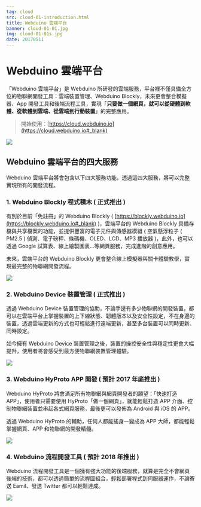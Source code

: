 ```yaml
---
tag: cloud
src: cloud-01-introduction.html
title: Webduino 雲端平台
banner: cloud-01-01.jpg
img: cloud-01-01s.jpg
date: 20170511
---
```


<!-- @@master  = ../../_layout.html-->

<!-- @@block  =  meta-->

<title>Webduino 雲端平台 :::: Webduino = Web × Arduino</title>

<meta name="description" content="「Webduino 雲端平台」是 Webduino 所研發的雲端服務，平台裡不僅具備全方位的物聯網開發工具：雲端裝置管理、Webduino Blockly，未來更會整合模擬器、App 開發工具和後端流程工具，實現「只要做一個網頁，就可以從硬體到軟體、從軟體到雲端、從雲端到行動裝置」的完整應用。">

<meta itemprop="description" content="「Webduino 雲端平台」是 Webduino 所研發的雲端服務，平台裡不僅具備全方位的物聯網開發工具：雲端裝置管理、Webduino Blockly，未來更會整合模擬器、App 開發工具和後端流程工具，實現「只要做一個網頁，就可以從硬體到軟體、從軟體到雲端、從雲端到行動裝置」的完整應用。">

<meta property="og:description" content="「Webduino 雲端平台」是 Webduino 所研發的雲端服務，平台裡不僅具備全方位的物聯網開發工具：雲端裝置管理、Webduino Blockly，未來更會整合模擬器、App 開發工具和後端流程工具，實現「只要做一個網頁，就可以從硬體到軟體、從軟體到雲端、從雲端到行動裝置」的完整應用。">

<meta property="og:title" content="Webduino 雲端平台" >

<meta property="og:url" content="https://webduino.io/tutorials/cloud-01-introduction.html">

<meta property="og:image" content="https://webduino.io/img/tutorials/cloud-01-01s.jpg">

<meta itemprop="image" content="https://webduino.io/img/tutorials/cloud-01-01s.jpg">

<include src="../_include-tutorials.html"></include>

<!-- @@close-->

<!-- @@block  =  preAndNext-->

<include src="../_include-tutorials-content.html"></include>

<!-- @@close-->


<!-- @@block  =  tutorials-->
# Webduino 雲端平台

「Webduino 雲端平台」是 Webduino 所研發的雲端服務，平台裡不僅具備全方位的物聯網開發工具：雲端裝置管理、Webduino Blockly，未來更會整合模擬器、App 開發工具和後端流程工具，實現「**只要做一個網頁，就可以從硬體到軟體、從軟體到雲端、從雲端到行動裝置**」的完整應用。

> 開始使用：[https://cloud.webduino.io](https://cloud.webduino.io#_blank)

![](/images/zh-tw/docs/cloud/index-01.jpg)

## Webduino 雲端平台的四大服務

Webduino 雲端平台將會包含以下四大服務功能，透過這四大服務，將可以完整實現所有的開發流程。

### 1. Webduino Blockly 程式積木 ( 正式推出 )

有別於目前「免註冊」的 Webduino Blockly ( [https://blockly.webduino.io](https://blockly.webduino.io#_blank) )，雲端平台的 Webduino Blockly 具備存檔與共享檔案的功能，並提供豐富的電子元件與傳感器模組 ( 空氣懸浮粒子 ( PM2.5 ) 偵測、電子磅秤、條碼機、OLED、LCD、MP3 播放器 )，此外，也可以透過 Google 試算表、線上繪製圖表...等網頁服務，完成進階的創意應用。

未來，雲端平台的 Webduino Blockly 更會整合線上模擬器與關卡體驗教學，實現最完整的物聯網開發流程。

![](/images/zh-tw/docs/cloud/index-02.jpg)

### 2. Webduino Device 裝置管理 ( 正式推出 )

透過 Webduino Device 裝置管理的協助，不論手邊有多少物聯網的開發裝置，都可以在雲端平台上掌握裝置的上下線狀態、韌體版本以及安全性設定，不在身邊的裝置，透過雲端更新的方式也可輕鬆進行遠端更新，甚至多台裝置可以同時更新、同時設定。

如今擁有 Webduino Device 裝置管理之後，裝置的操控安全性與穩定性更會大幅提升，使用者將會感受到最方便物聯網裝置管理體驗。

![](/images/zh-tw/docs/cloud/index-03.jpg)

### 3. Webduino HyProto APP 開發 ( 預計 2017 年底推出 )

Webduino HyProto 將會滿足所有物聯網與網頁開發者的願望：「快速打造 APP」，使用者只需要使用 HyProto「做一個網頁」，就能輕鬆打造 APP 介面、控制物聯網裝置並串起各式網頁服務，最後更可以發佈為 Android 與 iOS 的 APP。

透過 Webduino HyProto 的輔助，任何人都能搖身一變成為 APP 大師，都能輕鬆掌握網頁、APP 和物聯網的開發精髓。

![](/images/zh-tw/docs/cloud/index-04.jpg)

### 4. Webduino 流程開發工具 ( 預計 2018 年推出 )

Webduino 流程開發工具是一個擁有強大功能的後端服務，就算是完全不會網頁後端的技術，都可以透過簡單的流程圖組合，輕鬆部署程式到伺服器運作，不論寄送 Eamil、發送 Twitter 都可以輕鬆達成。

![](/images/zh-tw/docs/cloud/index-05.jpg)
<!-- @@close-->
